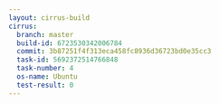 ```yaml
---
layout: cirrus-build
cirrus:
  branch: master
  build-id: 6723530342006784
  commit: 3b87251f4f313eca458fc8936d36723bd0e35cc3
  task-id: 5692372514766848
  task-number: 4
  os-name: Ubuntu
  test-result: 0
---
```

